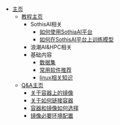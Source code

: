 * [主页](README.md)
  * [教程主页](./tutorial/tutorial.md)
    * SothisAI相关
      * [如何使用SothiaAI平台](./tutorial/SothisAI/UsePlatform.md)
      * [如何在SothisAI平台上训练模型](./tutorial/SothisAI/TrainModel.md)
    * 浪潮AI&HPC相关
    * 基础内容
      * [数据集](./tutorial/dataset/dataset.md)
      * [常用软件推荐](./tutorial/linux/HowToSSH.md)
      * [linux相关知识](./tutorial/linux/linux.md)
  * [Q&A主页](./Q&A/Q&A.md)
    * [关于容器上的镜像](./Q&A/SothisAIcontainer/docker.md)
    * [关于如何链接容器](./Q&A/SothisAIcontainer/ssh.md)
    * [容器和镜像如何选择](./Q&A/SothisAIcontainer/howToUseContainer.md)
    * [镜像必要环境配置](./Q%26A/DockerBasicRequire.md)
